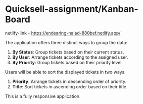 # Quicksell-assignment/Kanban-Board

netlify-link - https://endearing-naiad-880bef.netlify.app/

The application offers three distinct ways to group the data:

1. **By Status**: Group tickets based on their current status.
2. **By User**: Arrange tickets according to the assigned user.
3. **By Priority**: Group tickets based on their priority level.

Users will be able to sort the displayed tickets in two ways:

1. **Priority**: Arrange tickets in descending order of priority.
2. **Title**: Sort tickets in ascending order based on their title.

This is a fully responsive application.
